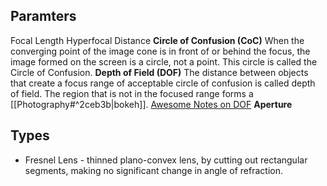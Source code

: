 ## Paramters
Focal Length
Hyperfocal Distance
**Circle of Confusion (CoC)**
When the converging point of the image cone is in front of or behind the focus, the image formed on the screen is a circle, not a point. This circle is called the Circle of Confusion.
**Depth of Field (DOF)**
The distance between objects that create a focus range of acceptable circle of confusion is called depth of field. The region that is not in the focused range forms a [[Photography#^2ceb3b|bokeh]].
[Awesome Notes on DOF](https://physicssoup.wordpress.com/2012/05/18/why-does-a-small-aperture-increase-depth-of-field/)
**Aperture**

## Types
- Fresnel Lens - thinned plano-convex lens, by cutting out rectangular segments, making no significant change in angle of refraction.